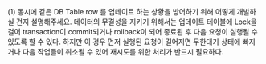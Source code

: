 (1) 동시에 같은 DB Table row 를 업데이트 하는 상황을 방어하기 위해 어떻게 개발하실 건지 설명해주세요.
데이터의 무결성을 지키기 위해서는 업데이트 테이블에 Lock을 걸어 transaction이 commit되거나 rollback이 되어 종료된 후 다음 요청이 실행될 수 있도록 할 수 있다. 하지만 이 경우 먼저 실행된 요청이 길어지면 무한대기 상태에 빠지거나 다음 작업들이 취소될 수 있어 재시도를 위한 처리가 반드시 필요하다.
